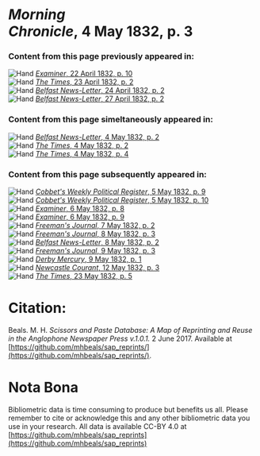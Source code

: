 # *Morning Chronicle*, 4 May 1832, p. 3  
  
### Content from this page previously appeared in:  
![Hand](http://scissorsandpaste.net/wp-content/uploads/2017/06/smallhandpointer.png) [*Examiner*, 22 April 1832, p. 10](https://mhbeals.github.io/sap_html/Examiner/Examiner-22-April-1832-p-10)  
![Hand](http://scissorsandpaste.net/wp-content/uploads/2017/06/smallhandpointer.png) [*The Times*, 23 April 1832, p. 2](https://mhbeals.github.io/sap_html/The-Times/The-Times-23-April-1832-p-2)  
![Hand](http://scissorsandpaste.net/wp-content/uploads/2017/06/smallhandpointer.png) [*Belfast News-Letter*, 24 April 1832, p. 2](https://mhbeals.github.io/sap_html/Belfast-News-Letter/Belfast-News-Letter-24-April-1832-p-2)  
![Hand](http://scissorsandpaste.net/wp-content/uploads/2017/06/smallhandpointer.png) [*Belfast News-Letter*, 27 April 1832, p. 2](https://mhbeals.github.io/sap_html/Belfast-News-Letter/Belfast-News-Letter-27-April-1832-p-2)  
  
### Content from this page simeltaneously appeared in:  
![Hand](http://scissorsandpaste.net/wp-content/uploads/2017/06/smallhandpointer.png) [*Belfast News-Letter*, 4 May 1832, p. 2](https://mhbeals.github.io/sap_html/Belfast-News-Letter/Belfast-News-Letter-4-May-1832-p-2)  
![Hand](http://scissorsandpaste.net/wp-content/uploads/2017/06/smallhandpointer.png) [*The Times*, 4 May 1832, p. 2](https://mhbeals.github.io/sap_html/The-Times/The-Times-4-May-1832-p-2)  
![Hand](http://scissorsandpaste.net/wp-content/uploads/2017/06/smallhandpointer.png) [*The Times*, 4 May 1832, p. 4](https://mhbeals.github.io/sap_html/The-Times/The-Times-4-May-1832-p-4)  
  
### Content from this page subsequently appeared in:  
![Hand](http://scissorsandpaste.net/wp-content/uploads/2017/06/smallhandpointer.png) [*Cobbet's Weekly Political Register*, 5 May 1832, p. 9](https://mhbeals.github.io/sap_html/Cobbet's-Weekly-Political-Register/Cobbet's-Weekly-Political-Register-5-May-1832-p-9)  
![Hand](http://scissorsandpaste.net/wp-content/uploads/2017/06/smallhandpointer.png) [*Cobbet's Weekly Political Register*, 5 May 1832, p. 10](https://mhbeals.github.io/sap_html/Cobbet's-Weekly-Political-Register/Cobbet's-Weekly-Political-Register-5-May-1832-p-10)  
![Hand](http://scissorsandpaste.net/wp-content/uploads/2017/06/smallhandpointer.png) [*Examiner*, 6 May 1832, p. 8](https://mhbeals.github.io/sap_html/Examiner/Examiner-6-May-1832-p-8)  
![Hand](http://scissorsandpaste.net/wp-content/uploads/2017/06/smallhandpointer.png) [*Examiner*, 6 May 1832, p. 9](https://mhbeals.github.io/sap_html/Examiner/Examiner-6-May-1832-p-9)  
![Hand](http://scissorsandpaste.net/wp-content/uploads/2017/06/smallhandpointer.png) [*Freeman's Journal*, 7 May 1832, p. 2](https://mhbeals.github.io/sap_html/Freeman's-Journal/Freeman's-Journal-7-May-1832-p-2)  
![Hand](http://scissorsandpaste.net/wp-content/uploads/2017/06/smallhandpointer.png) [*Freeman's Journal*, 8 May 1832, p. 3](https://mhbeals.github.io/sap_html/Freeman's-Journal/Freeman's-Journal-8-May-1832-p-3)  
![Hand](http://scissorsandpaste.net/wp-content/uploads/2017/06/smallhandpointer.png) [*Belfast News-Letter*, 8 May 1832, p. 2](https://mhbeals.github.io/sap_html/Belfast-News-Letter/Belfast-News-Letter-8-May-1832-p-2)  
![Hand](http://scissorsandpaste.net/wp-content/uploads/2017/06/smallhandpointer.png) [*Freeman's Journal*, 9 May 1832, p. 3](https://mhbeals.github.io/sap_html/Freeman's-Journal/Freeman's-Journal-9-May-1832-p-3)  
![Hand](http://scissorsandpaste.net/wp-content/uploads/2017/06/smallhandpointer.png) [*Derby Mercury*, 9 May 1832, p. 1](https://mhbeals.github.io/sap_html/Derby-Mercury/Derby-Mercury-9-May-1832-p-1)  
![Hand](http://scissorsandpaste.net/wp-content/uploads/2017/06/smallhandpointer.png) [*Newcastle Courant*, 12 May 1832, p. 3](https://mhbeals.github.io/sap_html/Newcastle-Courant/Newcastle-Courant-12-May-1832-p-3)  
![Hand](http://scissorsandpaste.net/wp-content/uploads/2017/06/smallhandpointer.png) [*The Times*, 23 May 1832, p. 5](https://mhbeals.github.io/sap_html/The-Times/The-Times-23-May-1832-p-5)  


# Citation: 

Beals. M. H. *Scissors and Paste Database: A Map of Reprinting and Reuse in the Anglophone Newspaper Press v.1.0.1.* 2 June 2017. Available at [https://github.com/mhbeals/sap_reprints/](https://github.com/mhbeals/sap_reprints/). 

# Nota Bona

Bibliometric data is time consuming to produce but benefits us all. Please remember to cite or acknowledge this and any other bibliometric data you use in your research. All data is available CC-BY 4.0 at [https://github.com/mhbeals/sap_reprints](https://github.com/mhbeals/sap_reprints)
